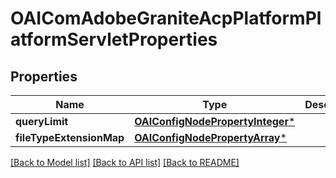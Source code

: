 # OAIComAdobeGraniteAcpPlatformPlatformServletProperties

## Properties
Name | Type | Description | Notes
------------ | ------------- | ------------- | -------------
**queryLimit** | [**OAIConfigNodePropertyInteger***](OAIConfigNodePropertyInteger.md) |  | [optional] 
**fileTypeExtensionMap** | [**OAIConfigNodePropertyArray***](OAIConfigNodePropertyArray.md) |  | [optional] 

[[Back to Model list]](../README.md#documentation-for-models) [[Back to API list]](../README.md#documentation-for-api-endpoints) [[Back to README]](../README.md)


